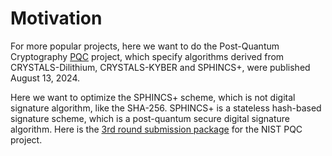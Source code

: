 # Motivation

For more popular projects, here we want to do the Post-Quantum Cryptography [PQC](https://csrc.nist.gov/pqc-standardization) project, which specify algorithms derived from CRYSTALS-Dilithium, CRYSTALS-KYBER and SPHINCS+, were published August 13, 2024.

Here we want to optimize the SPHINCS+ scheme, which is not digital signature algorithm, like the SHA-256. SPHINCS+ is a stateless hash-based signature scheme, which is a post-quantum secure digital signature algorithm. Here is the [3rd round submission package](https://sphincs.org/data/sphincs+-round3-submission-nist.zip) for the NIST PQC project.
